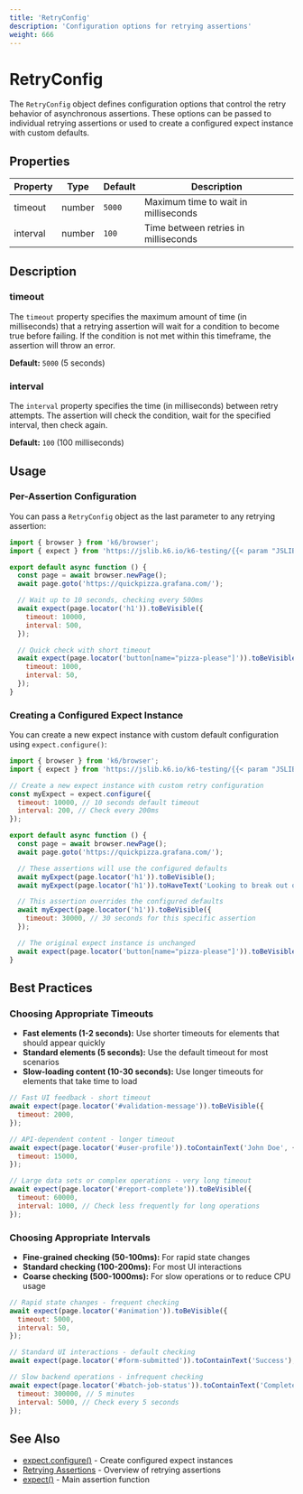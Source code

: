 ```yaml
---
title: 'RetryConfig'
description: 'Configuration options for retrying assertions'
weight: 666
---
```


# RetryConfig

The `RetryConfig` object defines configuration options that control the retry behavior of asynchronous assertions. These options can be passed to individual retrying assertions or used to create a configured expect instance with custom defaults.

## Properties

| Property | Type   | Default | Description                          |
| -------- | ------ | ------- | ------------------------------------ |
| timeout  | number | `5000`  | Maximum time to wait in milliseconds |
| interval | number | `100`   | Time between retries in milliseconds |

## Description

### timeout

The `timeout` property specifies the maximum amount of time (in milliseconds) that a retrying assertion will wait for a condition to become true before failing. If the condition is not met within this timeframe, the assertion will throw an error.

**Default:** `5000` (5 seconds)

### interval

The `interval` property specifies the time (in milliseconds) between retry attempts. The assertion will check the condition, wait for the specified interval, then check again.

**Default:** `100` (100 milliseconds)

## Usage

### Per-Assertion Configuration

You can pass a `RetryConfig` object as the last parameter to any retrying assertion:

```javascript
import { browser } from 'k6/browser';
import { expect } from 'https://jslib.k6.io/k6-testing/{{< param "JSLIB_TESTING_VERSION" >}}/index.js';

export default async function () {
  const page = await browser.newPage();
  await page.goto('https://quickpizza.grafana.com/');

  // Wait up to 10 seconds, checking every 500ms
  await expect(page.locator('h1')).toBeVisible({
    timeout: 10000,
    interval: 500,
  });

  // Quick check with short timeout
  await expect(page.locator('button[name="pizza-please"]')).toBeVisible({
    timeout: 1000,
    interval: 50,
  });
}
```

### Creating a Configured Expect Instance

You can create a new expect instance with custom default configuration using `expect.configure()`:

```javascript
import { browser } from 'k6/browser';
import { expect } from 'https://jslib.k6.io/k6-testing/{{< param "JSLIB_TESTING_VERSION" >}}/index.js';

// Create a new expect instance with custom retry configuration
const myExpect = expect.configure({
  timeout: 10000, // 10 seconds default timeout
  interval: 200, // Check every 200ms
});

export default async function () {
  const page = await browser.newPage();
  await page.goto('https://quickpizza.grafana.com/');

  // These assertions will use the configured defaults
  await myExpect(page.locator('h1')).toBeVisible();
  await myExpect(page.locator('h1')).toHaveText('Looking to break out of your pizza routine?');

  // This assertion overrides the configured defaults
  await myExpect(page.locator('h1')).toBeVisible({
    timeout: 30000, // 30 seconds for this specific assertion
  });

  // The original expect instance is unchanged
  await expect(page.locator('button[name="pizza-please"]')).toBeVisible(); // Uses default 5000ms timeout
}
```

## Best Practices

### Choosing Appropriate Timeouts

- **Fast elements (1-2 seconds):** Use shorter timeouts for elements that should appear quickly
- **Standard elements (5 seconds):** Use the default timeout for most scenarios
- **Slow-loading content (10-30 seconds):** Use longer timeouts for elements that take time to load

<!-- eslint-skip -->

```javascript
// Fast UI feedback - short timeout
await expect(page.locator('#validation-message')).toBeVisible({
  timeout: 2000,
});

// API-dependent content - longer timeout
await expect(page.locator('#user-profile')).toContainText('John Doe', {
  timeout: 15000,
});

// Large data sets or complex operations - very long timeout
await expect(page.locator('#report-complete')).toBeVisible({
  timeout: 60000,
  interval: 1000, // Check less frequently for long operations
});
```

### Choosing Appropriate Intervals

- **Fine-grained checking (50-100ms):** For rapid state changes
- **Standard checking (100-200ms):** For most UI interactions
- **Coarse checking (500-1000ms):** For slow operations or to reduce CPU usage

<!-- eslint-skip -->

```javascript
// Rapid state changes - frequent checking
await expect(page.locator('#animation')).toBeVisible({
  timeout: 5000,
  interval: 50,
});

// Standard UI interactions - default checking
await expect(page.locator('#form-submitted')).toContainText('Success');

// Slow backend operations - infrequent checking
await expect(page.locator('#batch-job-status')).toContainText('Complete', {
  timeout: 300000, // 5 minutes
  interval: 5000, // Check every 5 seconds
});
```

## See Also

- [expect.configure()](https://grafana.com/docs/k6/<K6_VERSION>/javascript-api/jslib/k6-testing/configure) - Create configured expect instances
- [Retrying Assertions](https://grafana.com/docs/k6/<K6_VERSION>/javascript-api/jslib/k6-testing/retrying-assertions) - Overview of retrying assertions
- [expect()](https://grafana.com/docs/k6/<K6_VERSION>/javascript-api/jslib/k6-testing/expect) - Main assertion function
